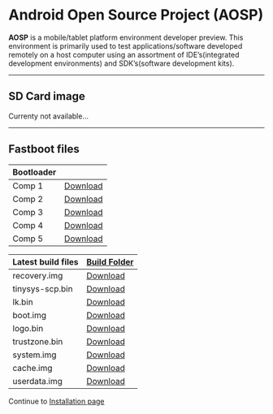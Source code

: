 <!---
---
title: AOSP Downloads for boardname
permalink: /documentation/consumer/boardname/downloads/aosp/
---
-->

# Android Open Source Project (AOSP)

**AOSP** is a mobile/tablet platform environment developer preview. This environment is primarily used to test applications/software developed remotely on a host computer using an assortment of IDE’s(integrated development environments) and SDK’s(software development kits).

***

## SD Card image

Currenty not available...

***

## Fastboot files

|   Bootloader      |                        |
|:------------------|:-----------------------|
| Comp 1            | [Download]()           |
| Comp 2            | [Download]()           |
| Comp 3            | [Download]()           |
| Comp 4            | [Download]()           |
| Comp 5            | [Download]()           |

|   Latest build files    |    [Build Folder]()    |
|:------------------------|:-----------------------|
| recovery.img            | [Download]()           |
| tinysys-scp.bin         | [Download]()           |
| lk.bin                  | [Download]()           |
| boot.img                | [Download]()           |
| logo.bin                | [Download]()           |
| trustzone.bin           | [Download]()           |
| system.img              | [Download]()           |
| cache.img               | [Download]()           |
| userdata.img            | [Download]()           |

Continue to [Installation page](../installation/)
